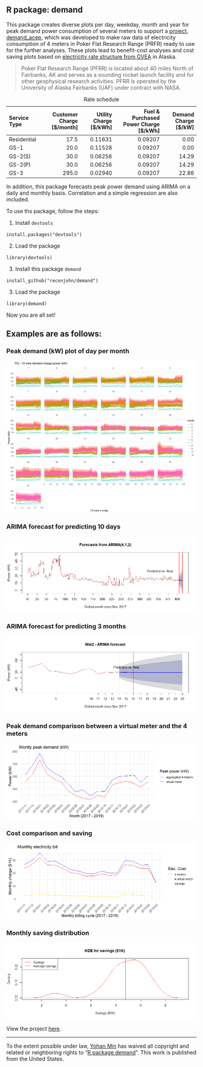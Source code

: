 ## R package: demand

This package creates diverse plots per day, weekday, month and year for peak demand power consumption of several meters to support a [project, demand_acep](https://github.com/demand-consults/demand_acep), which was developed to make raw data of electricity consumption of 4 meters in Poker Flat Research Range (PRFR) ready to use for the further analyses. These plots lead to benefit-cost analyses and cost saving plots based on [electricity rate structure from GVEA](http://www.gvea.com/rates/rates) in Alaska. 

> Poker Flat Research Range (PFRR) is located about 40 miles North of Fairbanks, AK and serves as a sounding rocket launch facility and for other geophysical research activities. PFRR is operated by the University of Alaska Fairbanks (UAF) under contract with NASA. 


<table class="table table-striped table-hover table-condensed" style="margin-left: auto; margin-right: auto;">
<caption>Rate schedule</caption>
 <thead>
  <tr>
   <th style="text-align:left;"> Service Type </th>
   <th style="text-align:right;"> Customer Charge [$/month] </th>
   <th style="text-align:right;"> Utility Charge [$/kWh] </th>
   <th style="text-align:right;"> Fuel &amp; Purchased Power Charge [$/kWh] </th>
   <th style="text-align:right;"> Demand Charge [$/kW] </th>
  </tr>
 </thead>
<tbody>
  <tr>
   <td style="text-align:left;"> Residential </td>
   <td style="text-align:right;"> 17.5 </td>
   <td style="text-align:right;"> 0.11631 </td>
   <td style="text-align:right;"> 0.09207 </td>
   <td style="text-align:right;"> 0.00 </td>
  </tr>
  <tr>
   <td style="text-align:left;"> GS-1 </td>
   <td style="text-align:right;"> 20.0 </td>
   <td style="text-align:right;"> 0.11528 </td>
   <td style="text-align:right;"> 0.09207 </td>
   <td style="text-align:right;"> 0.00 </td>
  </tr>
  <tr>
   <td style="text-align:left;"> GS-2(S) </td>
   <td style="text-align:right;"> 30.0 </td>
   <td style="text-align:right;"> 0.06256 </td>
   <td style="text-align:right;"> 0.09207 </td>
   <td style="text-align:right;"> 14.29 </td>
  </tr>
  <tr>
   <td style="text-align:left;"> GS-2(P) </td>
   <td style="text-align:right;"> 30.0 </td>
   <td style="text-align:right;"> 0.06256 </td>
   <td style="text-align:right;"> 0.09207 </td>
   <td style="text-align:right;"> 14.29 </td>
  </tr>
  <tr>
   <td style="text-align:left;"> GS-3 </td>
   <td style="text-align:right;"> 295.0 </td>
   <td style="text-align:right;"> 0.02940 </td>
   <td style="text-align:right;"> 0.09207 </td>
   <td style="text-align:right;"> 22.86 </td>
  </tr>
</tbody>
</table>


In addition, this package forecasts peak power demand using ARIMA on a daily and monthly basis. Correlation and a simple regression are also included. 



To use ths package, follow the steps:

1. Install `devtools`
```
install.packages("devtools")
```

2. Load the package 
```
library(devtools)
```

3. Install this package `demand`
```
install_github("reconjohn/demand")
```

3. Load the package 
```
library(demand)
```

Now you are all set!


## Examples are as follows: 

### Peak demand (kW) plot of day per month
![](./scripts/plots_files/figure-html/unnamed-chunk-1-1.png)

### ARIMA forecast for predicting 10 days
![](./scripts/forecast_files/figure-html/unnamed-chunk-24-1.png)

### ARIMA forecast for predicting 3 months
![](./scripts/forecast_files/figure-html/unnamed-chunk-12-1.png)

### Peak demand comparison between a virtual meter and the 4 meters 
![](./scripts/charge_filled_files/figure-html/unnamed-chunk-1-1.png)

### Cost comparison and saving 
![](./scripts/charge_filled_files/figure-html/unnamed-chunk-7-1.png)

### Monthly saving distribution 
![](./scripts/charge_filled_files/figure-html/unnamed-chunk-8-1.png)


View the project [here](https://github.com/demand-consults/demand_acep).

---

To the extent possible under law,
[Yohan Min](https://github.com/reconjohn)
has waived all copyright and related or neighboring rights to
&ldquo;[R package demand](https://github.com/reconjohn/demand)&rdquo;.
This work is published from the United States.
